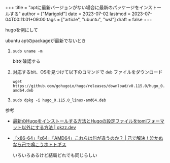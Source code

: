 +++
title = "aptに最新バージョンがない場合に最新のパッケージをインストールする"
author = ["Marigold"]
date = 2023-07-02
lastmod = 2023-07-04T00:11:01+09:00
tags = ["article", "ubuntu", "wsl"]
draft = false
+++

hugoを例にして

ubuntu aptのpackageが最新でないとき

1.  `sudo uname -m`

    bitを確認する
2.  対応するbit、OSを見つけて以下のコマンドで `deb` ファイルをダウンロード
    ```shell
    wget https://github.com/gohugoio/hugo/releases/download/v0.115.0/hugo_0.115.0_linux-amd64.deb
    ```
3.  `sudo dpkg -i hugo_0.115.0_linux-amd64.deb`

参考

-   [最新のHugoをインストールする方法とHugoの設定ファイルをtomlフォーマット以外にする方法 | gkzz.dev](https://gkzz.dev/posts/hugo-installation-on-ubuntu/)
-   [「x86-64」「x64」「AMD64」これらは何が違うのか？ | 己で解決！泣かぬなら己で鳴こうホトトギス](https://onoredekaiketsu.com/x86-64-x64-amd64-what-is-the-difference-between-these/)

    いろいろあるけど結局どれでも同じらしい
